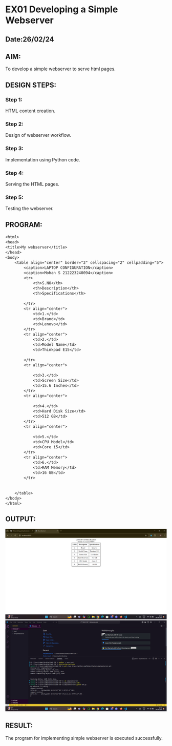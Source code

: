 # EX01 Developing a Simple Webserver
## Date:26/02/24

## AIM:
To develop a simple webserver to serve html pages.

## DESIGN STEPS:
### Step 1: 
HTML content creation.

### Step 2:
Design of webserver workflow.

### Step 3:
Implementation using Python code.

### Step 4:
Serving the HTML pages.

### Step 5:
Testing the webserver.

## PROGRAM:
```
<html>
<head>
<title>My webserver</title>
</head>
<body>
    <table align="center" border="2" cellspacing="2" cellpadding="5">
		<caption>LAPTOP CONFIGURATION</caption>
        <caption>Mohan S 212223240094</caption>
        <tr>
			<th>S.NO</th>
			<th>Description</th>
			<th>Specifications</th>
            
		</tr>
		<tr align="center">
			<td>1.</td>
			<td>Brand</td>
			<td>Lenovo</td>
		</tr>
		<tr align="center">
			<td>2.</td>
			<td>Model Name</td>
            <td>Thinkpad E15</td>
			
		</tr>
		<tr align="center">

			<td>3.</td>
			<td>Screen Size</td>
			<td>15.6 Inches</td>
		</tr>
        <tr align="center">

			<td>4.</td>
			<td>Hard Disk Size</td>
			<td>512 GB</td>
		</tr>
        <tr align="center">

			<td>5.</td>
			<td>CPU Model</td>
			<td>Core i5</td>
		</tr>
        <tr align="center">
            <td>6.</td>
			<td>RAM Memory</td>
			<td>16 GB</td>
		</tr>
        

	</table>
</body>
</html>
```

## OUTPUT:
![alt text](<Screenshot 2024-08-26 203216.png>)
![alt text](<Screenshot 2024-08-26 203255.png>)


## RESULT:
The program for implementing simple webserver is executed successfully.
